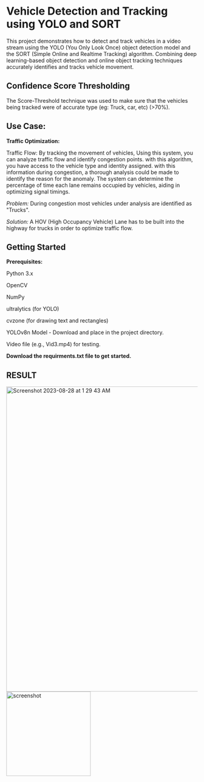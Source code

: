 
# Vehicle Detection and Tracking using YOLO and SORT

This project demonstrates how to detect and track vehicles in a video stream using the YOLO (You Only Look Once) object detection model and the SORT (Simple Online and Realtime Tracking) algorithm. Combining deep learning-based object detection and online object tracking techniques accurately identifies and tracks vehicle movement. 







## Confidence Score Thresholding

The Score-Threshold technique was used to make sure that the vehicles being tracked were of accurate type (eg: Truck, car, etc) (>70%).



## Use Case:
**Traffic Optimization:**

Traffic Flow: By tracking the movement of vehicles, Using this system, you can analyze traffic flow and identify congestion points. with this algorithm, you have access to the vehicle type and identity assigned. with this information during congestion, a thorough analysis could be made to identify the reason for the anomaly. The system can determine the percentage of time each lane remains occupied by vehicles, aiding in optimizing signal timings.

_Problem:_ During congestion most vehicles under analysis are identified as "Trucks".

_Solution:_ A HOV (High Occupancy Vehicle) Lane has to be built into the highway for trucks in order to optimize traffic flow.


## Getting Started
__Prerequisites:__

Python 3.x

OpenCV

NumPy

ultralytics (for YOLO)

cvzone (for drawing text and rectangles)

YOLOv8n Model - Download and place in the project directory.

Video file (e.g., Vid3.mp4) for testing.

__Download the requirments.txt file to get started.__


## RESULT
<img width="802" alt="Screenshot 2023-08-28 at 1 29 43 AM" src="https://github.com/OfficalGlitch/VehicleDetectionTool/assets/77417270/f1d16d25-cfed-4142-b393-add79a4d525b">

<img width="222" alt="screenshot" src="https://github.com/OfficalGlitch/VehicleDetectionTool/assets/77417270/380e7bd9-4138-4631-bb37-178a47935153">


